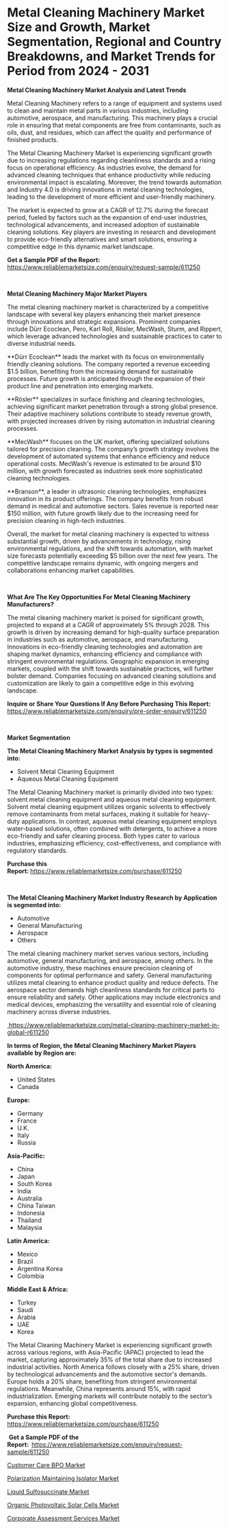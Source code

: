 <p><h1>Metal Cleaning Machinery Market Size and Growth, Market Segmentation, Regional and Country Breakdowns, and Market Trends for Period from 2024 -  2031</h1></p><p><strong>Metal Cleaning Machinery Market Analysis and Latest Trends</strong></p>
<p><p>Metal Cleaning Machinery refers to a range of equipment and systems used to clean and maintain metal parts in various industries, including automotive, aerospace, and manufacturing. This machinery plays a crucial role in ensuring that metal components are free from contaminants, such as oils, dust, and residues, which can affect the quality and performance of finished products.</p><p>The Metal Cleaning Machinery Market is experiencing significant growth due to increasing regulations regarding cleanliness standards and a rising focus on operational efficiency. As industries evolve, the demand for advanced cleaning techniques that enhance productivity while reducing environmental impact is escalating. Moreover, the trend towards automation and Industry 4.0 is driving innovations in metal cleaning technologies, leading to the development of more efficient and user-friendly machinery.</p><p>The market is expected to grow at a CAGR of 12.7% during the forecast period, fueled by factors such as the expansion of end-user industries, technological advancements, and increased adoption of sustainable cleaning solutions. Key players are investing in research and development to provide eco-friendly alternatives and smart solutions, ensuring a competitive edge in this dynamic market landscape.</p></p>
<p><strong>Get a Sample PDF of the Report:&nbsp;</strong> <a href="https://www.reliablemarketsize.com/enquiry/request-sample/611250?utm_campaign=1180&utm_medium=2&utm_source=Github&utm_content=ia&utm_term=29092024&utm_id=metal-cleaning-machinery">https://www.reliablemarketsize.com/enquiry/request-sample/611250</a></p>
<p>&nbsp;</p>
<p><strong>Metal Cleaning Machinery Major Market Players</strong></p>
<p><p>The metal cleaning machinery market is characterized by a competitive landscape with several key players enhancing their market presence through innovations and strategic expansions. Prominent companies include Dürr Ecoclean, Pero, Karl Roll, Rösler, MecWash, Sturm, and Rippert, which leverage advanced technologies and sustainable practices to cater to diverse industrial needs.</p><p>**Dürr Ecoclean** leads the market with its focus on environmentally friendly cleaning solutions. The company reported a revenue exceeding $1.5 billion, benefiting from the increasing demand for sustainable processes. Future growth is anticipated through the expansion of their product line and penetration into emerging markets.</p><p>**Rösler** specializes in surface finishing and cleaning technologies, achieving significant market penetration through a strong global presence. Their adaptive machinery solutions contribute to steady revenue growth, with projected increases driven by rising automation in industrial cleaning processes.</p><p>**MecWash** focuses on the UK market, offering specialized solutions tailored for precision cleaning. The company’s growth strategy involves the development of automated systems that enhance efficiency and reduce operational costs. MecWash's revenue is estimated to be around $10 million, with growth forecasted as industries seek more sophisticated cleaning technologies.</p><p>**Branson**, a leader in ultrasonic cleaning technologies, emphasizes innovation in its product offerings. The company benefits from robust demand in medical and automotive sectors. Sales revenue is reported near $150 million, with future growth likely due to the increasing need for precision cleaning in high-tech industries.</p><p>Overall, the market for metal cleaning machinery is expected to witness substantial growth, driven by advancements in technology, rising environmental regulations, and the shift towards automation, with market size forecasts potentially exceeding $5 billion over the next few years. The competitive landscape remains dynamic, with ongoing mergers and collaborations enhancing market capabilities.</p></p>
<p>&nbsp;</p>
<p><strong>What Are The Key Opportunities For Metal Cleaning Machinery Manufacturers?</strong></p>
<p><p>The metal cleaning machinery market is poised for significant growth, projected to expand at a CAGR of approximately 5% through 2028. This growth is driven by increasing demand for high-quality surface preparation in industries such as automotive, aerospace, and manufacturing. Innovations in eco-friendly cleaning technologies and automation are shaping market dynamics, enhancing efficiency and compliance with stringent environmental regulations. Geographic expansion in emerging markets, coupled with the shift towards sustainable practices, will further bolster demand. Companies focusing on advanced cleaning solutions and customization are likely to gain a competitive edge in this evolving landscape.</p></p>
<p><strong>Inquire or Share Your Questions If Any Before Purchasing This Report:</strong> <a href="https://www.reliablemarketsize.com/enquiry/pre-order-enquiry/611250?utm_campaign=1180&utm_medium=2&utm_source=Github&utm_content=ia&utm_term=29092024&utm_id=metal-cleaning-machinery">https://www.reliablemarketsize.com/enquiry/pre-order-enquiry/611250</a></p>
<p>&nbsp;</p>
<p><strong>Market Segmentation</strong></p>
<p><strong>The Metal Cleaning Machinery Market Analysis by types is segmented into:</strong></p>
<p><ul><li>Solvent Metal Cleaning Equipment</li><li>Aqueous Metal Cleaning Equipment</li></ul></p>
<p><p>The Metal Cleaning Machinery market is primarily divided into two types: solvent metal cleaning equipment and aqueous metal cleaning equipment. Solvent metal cleaning equipment utilizes organic solvents to effectively remove contaminants from metal surfaces, making it suitable for heavy-duty applications. In contrast, aqueous metal cleaning equipment employs water-based solutions, often combined with detergents, to achieve a more eco-friendly and safer cleaning process. Both types cater to various industries, emphasizing efficiency, cost-effectiveness, and compliance with regulatory standards.</p></p>
<p><strong>Purchase this Report:&nbsp;</strong><a href="https://www.reliablemarketsize.com/purchase/611250?utm_campaign=1180&utm_medium=2&utm_source=Github&utm_content=ia&utm_term=29092024&utm_id=metal-cleaning-machinery">https://www.reliablemarketsize.com/purchase/611250</a></p>
<p>&nbsp;</p>
<p><strong>The Metal Cleaning Machinery Market Industry Research by Application is segmented into:</strong></p>
<p><ul><li>Automotive</li><li>General Manufacturing</li><li>Aerospace</li><li>Others</li></ul></p>
<p><p>The metal cleaning machinery market serves various sectors, including automotive, general manufacturing, and aerospace, among others. In the automotive industry, these machines ensure precision cleaning of components for optimal performance and safety. General manufacturing utilizes metal cleaning to enhance product quality and reduce defects. The aerospace sector demands high cleanliness standards for critical parts to ensure reliability and safety. Other applications may include electronics and medical devices, emphasizing the versatility and essential role of cleaning machinery across diverse industries.</p></p>
<p><a href="https://www.reliablemarketsize.com/metal-cleaning-machinery-market-in-global-r611250?utm_campaign=1180&utm_medium=2&utm_source=Github&utm_content=ia&utm_term=29092024&utm_id=metal-cleaning-machinery">&nbsp;https://www.reliablemarketsize.com/metal-cleaning-machinery-market-in-global-r611250</a></p>
<p><strong>In terms of Region, the Metal Cleaning Machinery Market Players available by Region are:</strong></p>
<p>
    <p> <strong> North America: </strong>
        <ul>
            <li>United States</li>
            <li>Canada</li>
        </ul>
        </p> 
    <p> <strong> Europe: </strong>
        <ul>
            <li>Germany</li>
            <li>France</li>
            <li>U.K.</li>
            <li>Italy</li>
            <li>Russia</li>
        </ul>
        </p> 
    <p> <strong> Asia-Pacific: </strong>
        <ul>
            <li>China</li>
            <li>Japan</li>
            <li>South Korea</li>
            <li>India</li>
            <li>Australia</li>
            <li>China Taiwan</li>
            <li>Indonesia</li>
            <li>Thailand</li>
            <li>Malaysia</li>
        </ul>
        </p> 
    <p> <strong> Latin America: </strong>
        <ul>
            <li>Mexico</li>
            <li>Brazil</li>
            <li>Argentina Korea</li>
            <li>Colombia</li>
        </ul>
        </p> 
    <p> <strong> Middle East & Africa: </strong>
        <ul>
            <li>Turkey</li>
            <li>Saudi</li>
            <li>Arabia</li>
            <li>UAE</li>
            <li>Korea</li>
        </ul>
    </p>
    </p>
<p><p>The Metal Cleaning Machinery Market is experiencing significant growth across various regions, with Asia-Pacific (APAC) projected to lead the market, capturing approximately 35% of the total share due to increased industrial activities. North America follows closely with a 25% share, driven by technological advancements and the automotive sector's demands. Europe holds a 20% share, benefiting from stringent environmental regulations. Meanwhile, China represents around 15%, with rapid industrialization. Emerging markets will contribute notably to the sector’s expansion, enhancing global competitiveness.</p></p>
<p><strong>Purchase this Report: </strong><a href="https://www.reliablemarketsize.com/purchase/611250?utm_campaign=1180&utm_medium=2&utm_source=Github&utm_content=ia&utm_term=29092024&utm_id=metal-cleaning-machinery">https://www.reliablemarketsize.com/purchase/611250</a></p>
<p>&nbsp;<strong>Get a Sample PDF of the Report:&nbsp;&nbsp;</strong><a href="https://www.reliablemarketsize.com/enquiry/request-sample/611250?utm_campaign=1180&utm_medium=2&utm_source=Github&utm_content=ia&utm_term=29092024&utm_id=metal-cleaning-machinery">https://www.reliablemarketsize.com/enquiry/request-sample/611250</a></p>
<p><strong></strong></p>
<p><p><a href="https://www.linkedin.com/pulse/what-influencing-future-customer-care-bpo-market-insights-60osf?utm_campaign=1180&utm_medium=2&utm_source=Github&utm_content=ia&utm_term=29092024&utm_id=metal-cleaning-machinery">Customer Care BPO Market</a></p><p><a href="https://issuu.com/reportprime-2/docs/polarization-maintaining-isolator-m_ffb6cf190dfd06?utm_campaign=1180&utm_medium=2&utm_source=Github&utm_content=ia&utm_term=29092024&utm_id=metal-cleaning-machinery">Polarization Maintaining Isolator Market</a></p><p><a href="https://github.com/BryceTownsendr/Market-Research-Report-List-6/blob/main/liquid-sulfosuccinate-market.md?utm_campaign=1180&utm_medium=2&utm_source=Github&utm_content=ia&utm_term=29092024&utm_id=metal-cleaning-machinery">Liquid Sulfosuccinate Market</a></p><p><a href="https://issuu.com/reportprime-2/docs/organic-photovoltaic-solar-cells-ma_bf8f2d4e55cee7?utm_campaign=1180&utm_medium=2&utm_source=Github&utm_content=ia&utm_term=29092024&utm_id=metal-cleaning-machinery">Organic Photovoltaic Solar Cells Market</a></p><p><a href="https://www.linkedin.com/pulse/market-dynamics-future-trends-global-corporate-assessment-services-fl7sf?trackingId=S9d0%2FY%2FhQyGvY1JTI%2Begdg%3D%3D&utm_campaign=1180&utm_medium=2&utm_source=Github&utm_content=ia&utm_term=29092024&utm_id=metal-cleaning-machinery">Corporate Assessment Services Market</a></p></p>